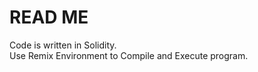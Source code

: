 # READ ME
  Code is written in Solidity.<br />
  Use Remix Environment to Compile and Execute program.<br />
